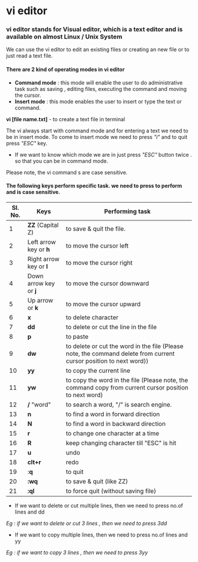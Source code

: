 # vi editor

### vi editor stands for Visual editor, which is a text editor and is available on almost Linux / Unix System

We can use the vi editor to edit an existing files or creating an new file or to just read a text file.

#### There are 2 kind of operating modes in vi editor
 
* **Command mode** :  this mode will enable the user to do administrative task such as saving , editing files, executing the command and moving the cursor. 
* **Insert mode** : this mode enables the user to insert or type the text or command.
 
**vi [file name.txt]** - to create a text file in terminal 

The vi always start with command mode and for entering a text we need to be in insert mode. 
To come to insert mode we need to press _"i"_ and to quit press _"ESC"_ key.
 
* If we want to know which mode we are in just press _"ESC"_ button twice . so that you can be in command mode.

Please note, the vi command s are case sensitive. 
    
#### The following keys perform specific task. we need to press to perform and is case sensitive. 

| **Sl. No.** | **Keys** | **Performing task** |
----------|--------------|--------------
1|**ZZ** (Capital Z) | to save & quit the file.
2|Left arrow key or **h** | to move the cursor left
3|Right arrow key or **l** |to move the cursor right
4|Down arrow key or **j**  | to move the cursor downward
5|Up arrow or **k**		   |to move the cursor upward
6|**x**					   |to delete character
7|**dd** 				   |to delete or cut the line in the file
8|**p**					   | to paste 
9|**dw**				   |to delete or cut the word in the file (Please note, the command delete from current cursor position  to next word))
10|**yy**					|to copy the current line
11|**yw**				|to copy the word in the file (Please note, the command copy from current cursor position  to next word)
12|**/** "word"						| to search a word, "/" is search engine.
13|**n**							    | to find a word in forward direction
14|**N**								| to find a word in backward direction
15|**r**							| to change one character at a time
16|**R** 								| keep changing character till "ESC" is hit
17|**u**								| undo 
18|**clt+r**							| redo
19|:**q**                             | to quit
20|**:wq**                             | to save & quit (like ZZ)
21|**:ql** 							| to force quit (without saving file)


* If we want to delete or cut multiple lines, then we need to press no.of lines and dd

_Eg : if we want to delete or cut 3 lines , then we need to press 3dd_


* If we want to copy multiple lines, then we need to press no.of lines and yy

_Eg : if we want to copy 3 lines , then we need to press 3yy_






